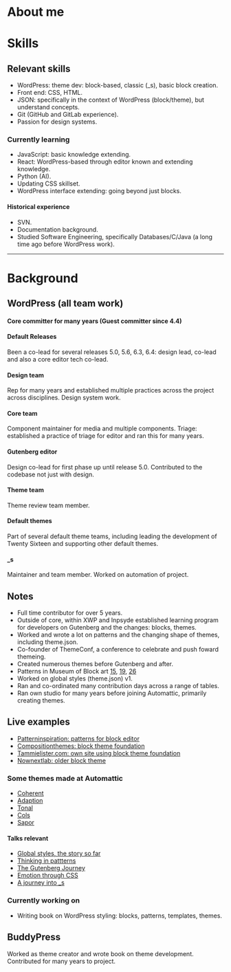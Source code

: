 # About me

# Skills

## Relevant skills
* WordPress: theme dev: block-based, classic (_s), basic block creation.
* Front end: CSS, HTML.
* JSON: specifically in the context of WordPress (block/theme), but understand concepts.
* Git (GitHub and GitLab experience).
* Passion for design systems.

### Currently learning
* JavaScript: basic knowledge extending.
* React: WordPress-based through editor known and extending knowledge.
* Python (AI).
* Updating CSS skillset.
* WordPress interface extending: going beyond just blocks.

#### Historical experience
* SVN.
* Documentation background.
* Studied Software Engineering, specifically Databases/C/Java (a long time ago before WordPress work).

---------

# Background

## WordPress (all team work)

#### Core committer for many years (Guest committer since 4.4)

#### Default Releases
Been a co-lead for several releases 5.0, 5.6, 6.3, 6.4: design lead, co-lead and also a core editor tech co-lead.

#### Design team
Rep for many years and established multiple practices across the project across disciplines.
Design system work.

#### Core team
Component maintainer for media and multiple components.
Triage: established a practice of triage for editor and ran this for many years.

#### Gutenberg editor
Design co-lead for first phase up until release 5.0.
Contributed to the codebase not just with design.

#### Theme team
Theme review team member.

#### Default themes
Part of several default theme teams, including leading the development of Twenty Sixteen and supporting other default themes.

#### _s
Maintainer and team member.
Worked on automation of project.

## Notes
* Full time contributor for over 5 years.
* Outside of core, within XWP and Inpsyde established learning program for developers on Gutenberg and the changes: blocks, themes.
* Worked and wrote a lot on patterns and the changing shape of themes, including theme.json.
* Co-founder of ThemeConf, a conference to celebrate and push foward themeing.
* Created numerous themes before Gutenberg and after.
* Patterns in Museum of Block art [15](https://block-museum.com/2022/01/11/015/), [19](https://block-museum.com/2022/01/11/019/), [26](https://block-museum.com/2022/01/26/026/)
* Worked on global styles (theme.json) v1.
* Ran and co-ordinated many contribution days across a range of tables.
* Ran own studio for many years before joining Automattic, primarily creating themes.

## Live examples
* [Patterninspiration: patterns for block editor](https://speakerdeck.com/tammielis/global-styles-the-story-so-far)
* [Compositionthemes: block theme foundation]([https://speakerdeck.com/tammielis/global-styles-the-story-so-far](https://compositionthemes.com/))
* [Tammielister.com: own site using block theme foundation]([https://speakerdeck.com/tammielis/global-styles-the-story-so-far](https://tammielister.com/))
* [Nownextlab: older block theme](https://nownextlab.com/)

### Some themes made at Automattic
* [Coherent](https://en-gb.wordpress.org/themes/coherent/)
* [Adaption](https://en-gb.wordpress.org/themes/adaption/)
* [Tonal](https://en-gb.wordpress.org/themes/tonal/)
* [Cols](https://en-gb.wordpress.org/themes/cols/)
* [Sapor](https://en-gb.wordpress.org/themes/sapor/)

#### Talks relevant
* [Global styles, the story so far](https://speakerdeck.com/tammielis/global-styles-the-story-so-far)
* [Thinking in pattterns](https://speakerdeck.com/tammielis/thinking-in-patterns)
* [The Gutenberg Journey](https://speakerdeck.com/tammielis/the-gutenberg-journey)
* [Emotion through CSS](https://speakerdeck.com/tammielis/emotion-through-css)
* [A journey into _s](https://speakerdeck.com/tammielis/journey-into-underscores)

### Currently working on
* Writing book on WordPress styling: blocks, patterns, templates, themes.

## BuddyPress
Worked as theme creator and wrote book on theme development.
Contributed for many years to project.
